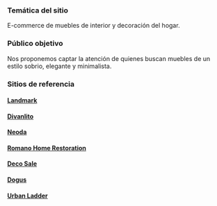 <h3> Temática del sitio </h3>
E-commerce de muebles de interior y decoración del hogar.

<h3> Público objetivo </h3>
Nos proponemos captar la atención de quienes buscan muebles de un estilo sobrio, elegante y minimalista.


<h3>Sitios de referencia</h3>

<h4><a href="https://www.landmark.com.ar">Landmark</a></h4>
<h4><a href="https://www.divanlito.com">Divanlito</a></h4>
<h4><a href="https://www.neoda.com">Neoda</a></h4>
<h4><a href="https://https://romanohomerestoration.com/">Romano Home Restoration</a></h4>  
<h4><a href="https://https://decosale.com.ar/">Deco Sale</a></h4>
<h4><a href="https://en.dogusegitim.com/">Dogus</a></h4>
<h4><a href="https://www.urbanladder.com/">Urban Ladder</a></h4>  
